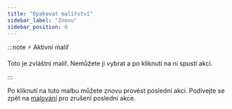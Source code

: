 ```yaml
---
title: "Opakovat malířství"
sidebar_label: "Znovu"
sidebar_position: 0
---
```


:::note ⚡ Aktivní malíř

Toto je zvláštní malíř. Nemůžete ji vybrat a po kliknutí na ni spustí akci.

:::

Po kliknutí na tuto malbu můžete znovu provést poslední akci. Podívejte se zpět na [malování](undo) pro zrušení poslední akce.
